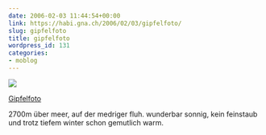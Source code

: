 ```yaml
---
date: 2006-02-03 11:44:54+00:00
link: https://habi.gna.ch/2006/02/03/gipfelfoto/
slug: gipfelfoto
title: gipfelfoto
wordpress_id: 131
categories:
- moblog
---
```



 [![](https://static.flickr.com/25/94906693_cf9830a401_m.jpg)](https://www.flickr.com/photos/habi/94906693/)
   

 
  [Gipfelfoto](https://www.flickr.com/photos/habi/94906693/)
    

 


2700m über meer, auf der medriger fluh. wunderbar sonnig, kein feinstaub und trotz tiefem winter schon gemutlich warm.
  

